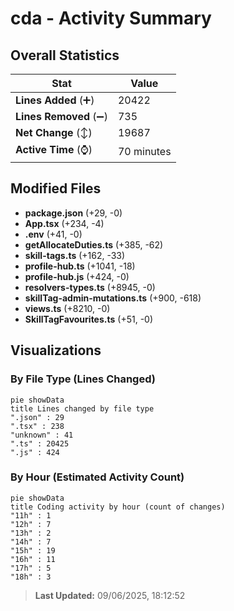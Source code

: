# cda - Activity Summary 

## Overall Statistics

| Stat                   | Value                                                             |
| ---------------------- | ----------------------------------------------------------------- |
| **Lines Added** (➕)   | 20422                                          |
| **Lines Removed** (➖) | 735                                        |
| **Net Change** (↕)    | 19687                |
| **Active Time** (⌚)   | 70 minutes |


## Modified Files
- **package.json** (+29, -0)
- **App.tsx** (+234, -4)
- **.env** (+41, -0)
- **getAllocateDuties.ts** (+385, -62)
- **skill-tags.ts** (+162, -33)
- **profile-hub.ts** (+1041, -18)
- **profile-hub.js** (+424, -0)
- **resolvers-types.ts** (+8945, -0)
- **skillTag-admin-mutations.ts** (+900, -618)
- **views.ts** (+8210, -0)
- **SkillTagFavourites.ts** (+51, -0)

## Visualizations

### By File Type (Lines Changed)

```mermaid
pie showData
title Lines changed by file type
".json" : 29
".tsx" : 238
"unknown" : 41
".ts" : 20425
".js" : 424
```

### By Hour (Estimated Activity Count)

```mermaid
pie showData
title Coding activity by hour (count of changes)
"11h" : 1
"12h" : 7
"13h" : 2
"14h" : 7
"15h" : 19
"16h" : 11
"17h" : 5
"18h" : 3
```


> **Last Updated:** 09/06/2025, 18:12:52